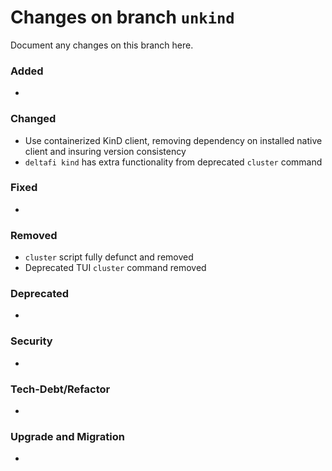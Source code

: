 # Changes on branch `unkind`
Document any changes on this branch here.
### Added
- 

### Changed
- Use containerized KinD client, removing dependency on installed native client and insuring version consistency
- `deltafi kind` has extra functionality from deprecated `cluster` command
### Fixed
- 

### Removed
- `cluster` script fully defunct and removed
- Deprecated TUI `cluster` command removed

### Deprecated
- 

### Security
- 

### Tech-Debt/Refactor
- 

### Upgrade and Migration
- 
